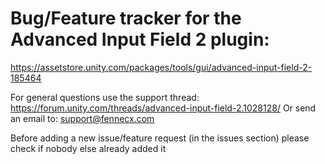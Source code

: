 # Bug/Feature tracker for the Advanced Input Field 2 plugin:
https://assetstore.unity.com/packages/tools/gui/advanced-input-field-2-185464

For general questions use the support thread:
https://forum.unity.com/threads/advanced-input-field-2.1028128/
Or send an email to: support@fennecx.com

Before adding a new issue/feature request (in the issues section) please check if nobody else already added it

